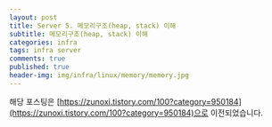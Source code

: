 ```yaml
---
layout: post
title: Server 5. 메모리구조(heap, stack) 이해
subtitle: 메모리구조(heap, stack) 이해
categories: infra
tags: infra server
comments: true
published: true
header-img: img/infra/linux/memory/memory.jpg
---
```


해당 포스팅은 [https://zunoxi.tistory.com/100?category=950184](https://zunoxi.tistory.com/100?category=950184)으로 이전되었습니다.

<!--

## 개요
> 프로그램이 운영체제로부터 할당받는 Heap, Stack 메모리 영역에대한 정리
  
- 목차
	- [`메모리 구조`](#메모리-구조)
  
### Heap, Stack
---
얼마전 Memory Leak이 의심되는 WAS의 Heap Dump를 떠서 살펴볼일이 있었다. 업무를하면서 Heap Dump에 대한 이야기를 많이 들었는데, Heap dump가 뭔지도 잘 모를뿐더러, 문득 학부때 배웠던 메모리 Heap과 Stack 영역에 대한 기억이 잘 나지 않았다.. 이김에 본 포스팅을 작성하며 개념을 명확히 잡으려한다.

<br>

**참고했던 블로그 포스트**

-   [http://www.tcpschool.com/c/c_memory_structure](http://www.tcpschool.com/c/c_memory_structure)
-   [https://jihyeong-ji99hy99.tistory.com/20](https://jihyeong-ji99hy99.tistory.com/20)

<br><br>


#### 메모리 구조

---

일반적으로 프로그램이 운영체제로부터 `Code, Data, Stack, Heap` 의 메모리 영역을 할당 받는다. 그 영역별 특징은 다음과 같다.

<br>

**`코드(Code)`** 

>  메모리의 코드영역은 실행할 프로그램의 코드가 저장되는 일종의 테스트영역. 

  - 일반적으로 CPU는 코드 영역에 저장된 명령어를 하나씩 가져가서 처리한다.
  - 상수를 저장하고 프로그램의 시작부터 끝까지 메모리에 남아있다.


<br>

**`데이터(Data)`** 

> 메모리의 데이터영역은 프로그램의 전역 변수와 정적변수가 저장되는 영역 

프로그램이 시작부터 끝까지 메모리에 남아있다.(전역변수가 프로그램의 시작부터 끝까지 존재하는 이유)

<br>

**`힙(Heap)`**

> 사용자에 의해 메모리 공간이 동적으로 할당과 해제됨

  - 메모리의 낮은 주소애서 높은 주소로 할당됨
  - LILO(Last In Last Out)방식 : 가장 늦게 저장된 데이터가 가장 늦에 인출
  - C에서는 malloc(), Java에서는 new 연산자로 할당
  - Java에서 가비지 컬렉터가 이를 일정수준 이상일때 해제시킨다.
    - `가비지 컬랙터(GC)` : C언어의 경우 별도의 메모리를 해제시키는 문법이 있지만 JAVA는 없다. OS로부터 메모리를 할당받고 반납하는 전 과정에 가비지 컬렉터가 개입되며 ‘주소를 잃어버린 메모리’(가비지)를 정리해주는 역할을 한다.  JVM이 OS에 추가로 메모리를 요청할 때와 idle time에 가비지 컬렉터가 실행된다.

<br>

**`스택(Stack)`** 

> 함수의 호출과 관계된 지역변수와 매개변수가 저장되는 영역

  - 메모리의 높은 주소에서 낮은 주소로 할당됨
  - LIFO(Last In First Out)방식 : 가장 늦게 저장된 데이터가 가장 먼저 인출
  - 프로그램이 자동으로 사용하는 임시 메모리 영역
  - 컴파일 시 크기가 결정됨


<br>

---
> 참고

- Stack Overflow : 스택이 힙 영역을 침범하는 경우
- Hip Overflow : 힙이 스택 영역을 침범하는 경우

-->

